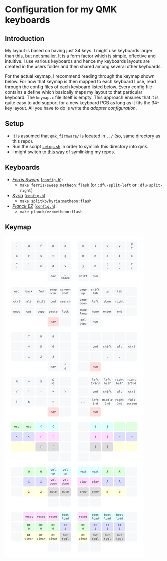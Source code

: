 # Configuration for my QMK keyboards

## Introduction

My layout is based on having just 34 keys. I might use keyboards larger than this, but not smaller. It is a form factor which is simple, effective and intuitive. I use various keyboards and hence my keyboards layouts are created in the users folder and then shared among several other keyboards.

For the actual keymap, I recommend reading through the keymap shown below. For how that keymap is then mapped to each keyboard I use, read through the config files of each keyboard listed below. Every config file contains a define which basically maps my layout to that particular keyboard. The `keymap.c` file itself is empty.
This approach ensures that it is quite easy to add support for a new keyboard PCB as long as it fits the 34-key layout. All you have to do is write the *adapter configuration*.

## Setup

* It is assumed that [`qmk_firmware/`](https://github.com/qmk/qmk_firmware) is located in `../` (so, same directory as this repo).
* Run the script [`setup.sh`](setup.sh) in order to symlink this directory into qmk.
* I might switch to [this way](https://medium.com/@patrick.elmquist/separate-keymap-repo-for-qmk-136ff5a419bd) of symlinking my repos.

## Keyboards

* [*Ferris Sweep*](https://github.com/davidphilipbarr/Sweep) ([`config.h`](keyboards/ferris/keymaps/metheon/config.h)):
  * `make ferris/sweep:metheon:flash` (or `:dfu-split-left` or `:dfu-split-right`)
* [*Kyria*](https://splitkb.com) ([`config.h`](keyboards/splitkb/kyria/keymaps/metheon/config.h)):
  * `make splitkb/kyria:metheon:flash`
* [*Planck EZ*](https://ergodox-ez.com/pages/planck) ([`config.h`](keyboards/planck/keymaps/metheon/config.h)):
  * `make planck/ez:metheon:flash`

## Keymap

![](images/keymap.svg)
